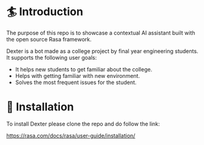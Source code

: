 # 🏄 Introduction #
The purpose of this repo is to showcase a contextual AI assistant built with the open source Rasa framework.

Dexter is a bot made as a college project by final year engineering students. It supports the following user goals:

- It helps new students to get familiar about the college.
- Helps with getting familiar with new environment.
- Solves the most frequent issues for the student.

# 👷‍ Installation #
To install Dexter please clone the repo and do follow the link:

 https://rasa.com/docs/rasa/user-guide/installation/
 
 
